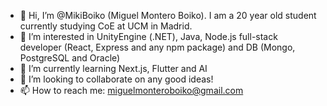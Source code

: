 - 👋 Hi, I’m @MikiBoiko (Miguel Montero Boiko). I am a 20 year old student currently studying CoE at UCM in Madrid.
- 👀 I’m interested in UnityEngine (.NET), Java, Node.js full-stack developer (React, Express and any npm package) and DB (Mongo, PostgreSQL and Oracle)
- 🌱 I’m currently learning Next.js, Flutter and AI
- 💞️ I’m looking to collaborate on any good ideas!
- 📫 How to reach me: miguelmonteroboiko@gmail.com

<!---
MikiBoiko/MikiBoiko is a ✨ special ✨ repository because its `README.md` (this file) appears on your GitHub profile.
You can click the Preview link to take a look at your changes.
--->
